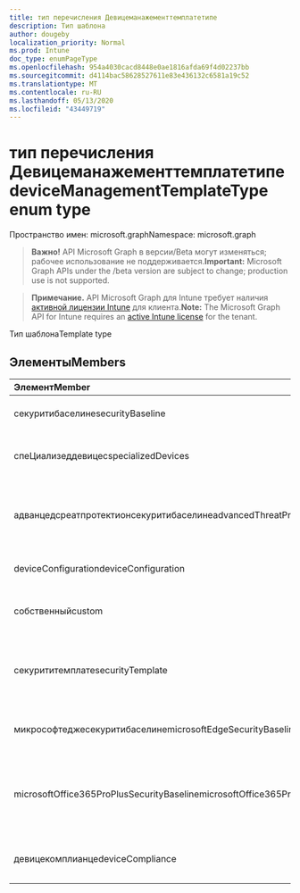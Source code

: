 ```yaml
---
title: тип перечисления Девицеманажементтемплатетипе
description: Тип шаблона
author: dougeby
localization_priority: Normal
ms.prod: Intune
doc_type: enumPageType
ms.openlocfilehash: 954a4030cacd8448e0ae1816afda69f4d02237bb
ms.sourcegitcommit: d4114bac58628527611e83e436132c6581a19c52
ms.translationtype: MT
ms.contentlocale: ru-RU
ms.lasthandoff: 05/13/2020
ms.locfileid: "43449719"
---
```

# <a name="devicemanagementtemplatetype-enum-type"></a><span data-ttu-id="f6b1d-103">тип перечисления Девицеманажементтемплатетипе</span><span class="sxs-lookup"><span data-stu-id="f6b1d-103">deviceManagementTemplateType enum type</span></span>

<span data-ttu-id="f6b1d-104">Пространство имен: microsoft.graph</span><span class="sxs-lookup"><span data-stu-id="f6b1d-104">Namespace: microsoft.graph</span></span>

> <span data-ttu-id="f6b1d-105">**Важно!** API Microsoft Graph в версии/Beta могут изменяться; рабочее использование не поддерживается.</span><span class="sxs-lookup"><span data-stu-id="f6b1d-105">**Important:** Microsoft Graph APIs under the /beta version are subject to change; production use is not supported.</span></span>

> <span data-ttu-id="f6b1d-106">**Примечание.** API Microsoft Graph для Intune требует наличия [активной лицензии Intune](https://go.microsoft.com/fwlink/?linkid=839381) для клиента.</span><span class="sxs-lookup"><span data-stu-id="f6b1d-106">**Note:** The Microsoft Graph API for Intune requires an [active Intune license](https://go.microsoft.com/fwlink/?linkid=839381) for the tenant.</span></span>

<span data-ttu-id="f6b1d-107">Тип шаблона</span><span class="sxs-lookup"><span data-stu-id="f6b1d-107">Template type</span></span>

## <a name="members"></a><span data-ttu-id="f6b1d-108">Элементы</span><span class="sxs-lookup"><span data-stu-id="f6b1d-108">Members</span></span>
|<span data-ttu-id="f6b1d-109">Элемент</span><span class="sxs-lookup"><span data-stu-id="f6b1d-109">Member</span></span>|<span data-ttu-id="f6b1d-110">Значение</span><span class="sxs-lookup"><span data-stu-id="f6b1d-110">Value</span></span>|<span data-ttu-id="f6b1d-111">Описание</span><span class="sxs-lookup"><span data-stu-id="f6b1d-111">Description</span></span>|
|:---|:---|:---|
|<span data-ttu-id="f6b1d-112">секуритибаселине</span><span class="sxs-lookup"><span data-stu-id="f6b1d-112">securityBaseline</span></span>|<span data-ttu-id="f6b1d-113">нуль</span><span class="sxs-lookup"><span data-stu-id="f6b1d-113">0</span></span>|<span data-ttu-id="f6b1d-114">Шаблон базового плана безопасности</span><span class="sxs-lookup"><span data-stu-id="f6b1d-114">Security baseline template</span></span>|
|<span data-ttu-id="f6b1d-115">спеЦиализеддевицес</span><span class="sxs-lookup"><span data-stu-id="f6b1d-115">specializedDevices</span></span>|<span data-ttu-id="f6b1d-116">1 </span><span class="sxs-lookup"><span data-stu-id="f6b1d-116">1</span></span>|<span data-ttu-id="f6b1d-117">Шаблон специализированных устройств</span><span class="sxs-lookup"><span data-stu-id="f6b1d-117">Specialized devices template</span></span>|
|<span data-ttu-id="f6b1d-118">адванцедсреатпротектионсекуритибаселине</span><span class="sxs-lookup"><span data-stu-id="f6b1d-118">advancedThreatProtectionSecurityBaseline</span></span>|<span data-ttu-id="f6b1d-119">2 </span><span class="sxs-lookup"><span data-stu-id="f6b1d-119">2</span></span>|<span data-ttu-id="f6b1d-120">Основной шаблон безопасности Advanced Threat protection</span><span class="sxs-lookup"><span data-stu-id="f6b1d-120">Advanced Threat Protection security baseline template</span></span>|
|<span data-ttu-id="f6b1d-121">deviceConfiguration</span><span class="sxs-lookup"><span data-stu-id="f6b1d-121">deviceConfiguration</span></span>|<span data-ttu-id="f6b1d-122">4</span><span class="sxs-lookup"><span data-stu-id="f6b1d-122">3</span></span>|<span data-ttu-id="f6b1d-123">Шаблон конфигурации устройства</span><span class="sxs-lookup"><span data-stu-id="f6b1d-123">Device configuration template</span></span>|
|<span data-ttu-id="f6b1d-124">собственный</span><span class="sxs-lookup"><span data-stu-id="f6b1d-124">custom</span></span>|<span data-ttu-id="f6b1d-125">4 </span><span class="sxs-lookup"><span data-stu-id="f6b1d-125">4</span></span>|<span data-ttu-id="f6b1d-126">Настраиваемый шаблон, определенный администратором</span><span class="sxs-lookup"><span data-stu-id="f6b1d-126">Custom admin defined template</span></span>|
|<span data-ttu-id="f6b1d-127">секурититемплате</span><span class="sxs-lookup"><span data-stu-id="f6b1d-127">securityTemplate</span></span>|<span data-ttu-id="f6b1d-128">5 </span><span class="sxs-lookup"><span data-stu-id="f6b1d-128">5</span></span>|<span data-ttu-id="f6b1d-129">Шаблоны с определенными параметрами безопасности</span><span class="sxs-lookup"><span data-stu-id="f6b1d-129">Templates containing specific security focused settings</span></span>|
|<span data-ttu-id="f6b1d-130">микрософтеджесекуритибаселине</span><span class="sxs-lookup"><span data-stu-id="f6b1d-130">microsoftEdgeSecurityBaseline</span></span>|<span data-ttu-id="f6b1d-131">6 </span><span class="sxs-lookup"><span data-stu-id="f6b1d-131">6</span></span>|<span data-ttu-id="f6b1d-132">Базовый шаблон безопасности Microsoft Edge</span><span class="sxs-lookup"><span data-stu-id="f6b1d-132">Microsoft Edge security baseline template</span></span>|
|<span data-ttu-id="f6b1d-133">microsoftOffice365ProPlusSecurityBaseline</span><span class="sxs-lookup"><span data-stu-id="f6b1d-133">microsoftOffice365ProPlusSecurityBaseline</span></span>|<span data-ttu-id="f6b1d-134">7 </span><span class="sxs-lookup"><span data-stu-id="f6b1d-134">7</span></span>|<span data-ttu-id="f6b1d-135">Базовый шаблон безопасности Microsoft Office 365 профессиональный плюс</span><span class="sxs-lookup"><span data-stu-id="f6b1d-135">Microsoft Office 365 ProPlus security baseline template</span></span>|
|<span data-ttu-id="f6b1d-136">девицекомплианце</span><span class="sxs-lookup"><span data-stu-id="f6b1d-136">deviceCompliance</span></span>|<span data-ttu-id="f6b1d-137">8 </span><span class="sxs-lookup"><span data-stu-id="f6b1d-137">8</span></span>|<span data-ttu-id="f6b1d-138">Шаблон соответствия требованиям устройств</span><span class="sxs-lookup"><span data-stu-id="f6b1d-138">Device compliance template</span></span>|



